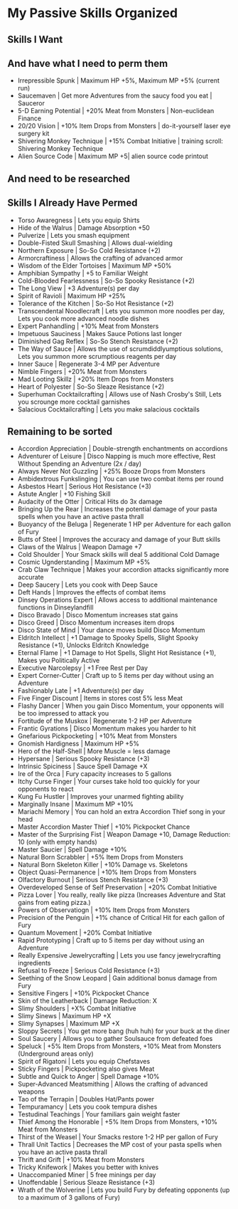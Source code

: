 # My Passive Skills Organized

## Skills I Want

## And have what I need to perm them 
* Irrepressible Spunk | Maximum HP +5%, Maximum MP +5% (current run)
* Saucemaven | Get more Adventures from the saucy food you eat | Sauceror
* 5-D Earning Potential | +20% Meat from Monsters | Non-euclidean Finance
* 20/20 Vision | +10% Item Drops from Monsters | do-it-yourself laser eye surgery kit
* Shivering Monkey Technique | +15% Combat Initiative | training scroll: Shivering Monkey Technique
* Alien Source Code | Maximum MP +5| alien source code printout

## And need to be researched

## Skills I Already Have Permed
* Torso Awaregness | Lets you equip Shirts
* Hide of the Walrus | Damage Absorption +50
* Pulverize | Lets you smash equipment
* Double-Fisted Skull Smashing | Allows dual-wielding
* Northern Exposure | So-So Cold Resistance (+2)
* Armorcraftiness | Allows the crafting of advanced armor
* Wisdom of the Elder Tortoises | Maximum MP +50%
* Amphibian Sympathy | +5 to Familiar Weight
* Cold-Blooded Fearlessness | So-So Spooky Resistance (+2)
* The Long View | +3 Adventure(s) per day
* Spirit of Ravioli | Maximum HP +25%
* Tolerance of the Kitchen | So-So Hot Resistance (+2)
* Transcendental Noodlecraft | Lets you summon more noodles per day, Lets you cook more advanced noodle dishes
* Expert Panhandling | +10% Meat from Monsters
* Impetuous Sauciness | Makes Sauce Potions last longer
* Diminished Gag Reflex | So-So Stench Resistance (+2)
* The Way of Sauce | Allows the use of scrumdiddlyumptious solutions, Lets you summon more scrumptious reagents per day
* Inner Sauce | Regenerate 3-4 MP per Adventure
* Nimble Fingers | +20% Meat from Monsters
* Mad Looting Skillz | +20% Item Drops from Monsters
* Heart of Polyester | So-So Sleaze Resistance (+2)
* Superhuman Cocktailcrafting | Allows use of Nash Crosby's Still, Lets you scrounge more cocktail garnishes
* Salacious Cocktailcrafting | Lets you make salacious cocktails

## Remaining to be sorted
* Accordion Appreciation | Double-strength enchantments on accordions
* Adventurer of Leisure | Disco Napping is much more effective, Rest Without Spending an Adventure (2x / day)
* Always Never Not Guzzling | +25% Booze Drops from Monsters
* Ambidextrous Funkslinging | You can use two combat items per round
* Asbestos Heart | Serious Hot Resistance (+3)
* Astute Angler | +10 Fishing Skill
* Audacity of the Otter | Critical Hits do 3x damage
* Bringing Up the Rear | Increases the potential damage of your pasta spells when you have an active pasta thrall
* Buoyancy of the Beluga | Regenerate 1 HP per Adventure for each gallon of Fury
* Butts of Steel | Improves the accuracy and damage of your Butt skills
* Claws of the Walrus | Weapon Damage +7
* Cold Shoulder | Your Smack skills will deal 5 additional Cold Damage
* Cosmic Ugnderstanding | Maximum MP +5%
* Crab Claw Technique | Makes your accordion attacks significantly more accurate
* Deep Saucery | Lets you cook with Deep Sauce
* Deft Hands | Improves the effects of combat items
* Dinsey Operations Expert | Allows access to additional maintenance functions in Dinseylandfill
* Disco Bravado | Disco Momentum increases stat gains
* Disco Greed | Disco Momentum increases item drops
* Disco State of Mind | Your dance moves build Disco Momentum
* Eldritch Intellect | +1 Damage to Spooky Spells, Slight Spooky Resistance (+1), Unlocks Eldritch Knowledge
* Eternal Flame | +1 Damage to Hot Spells, Slight Hot Resistance (+1), Makes you Politically Active
* Executive Narcolepsy | +1 Free Rest per Day
* Expert Corner-Cutter | Craft up to 5 items per day without using an Adventure
* Fashionably Late | +1 Adventure(s) per day
* Five Finger Discount | Items in stores cost 5% less Meat
* Flashy Dancer | When you gain Disco Momentum, your opponents will be too impressed to attack you
* Fortitude of the Muskox | Regenerate 1-2 HP per Adventure
* Frantic Gyrations | Disco Momentum makes you harder to hit
* Gnefarious Pickpocketing | +10% Meat from Monsters
* Gnomish Hardigness | Maximum HP +5%
* Hero of the Half-Shell | More Muscle = less damage
* Hypersane | Serious Spooky Resistance (+3)
* Intrinsic Spiciness | Sauce Spell Damage +X
* Ire of the Orca | Fury capacity increases to 5 gallons
* Itchy Curse Finger | Your curses take hold too quickly for your opponents to react
* Kung Fu Hustler | Improves your unarmed fighting ability
* Marginally Insane | Maximum MP +10%
* Mariachi Memory | You can hold an extra Accordion Thief song in your head
* Master Accordion Master Thief | +10% Pickpocket Chance
* Master of the Surprising Fist | Weapon Damage +10, Damage Reduction: 10 (only with empty hands)
* Master Saucier | Spell Damage +10%
* Natural Born Scrabbler | +5% Item Drops from Monsters
* Natural Born Skeleton Killer | +10% Damage vs. Skeletons
* Object Quasi-Permanence | +10% Item Drops from Monsters
* Olfactory Burnout | Serious Stench Resistance (+3)
* Overdeveloped Sense of Self Preservation | +20% Combat Initiative
* Pizza Lover | You really, really like pizza (Increases Adventure and Stat gains from eating pizza.)
* Powers of Observatiogn | +10% Item Drops from Monsters
* Precision of the Penguin | +1% chance of Critical Hit for each gallon of Fury
* Quantum Movement | +20% Combat Initiative
* Rapid Prototyping | Craft up to 5 items per day without using an Adventure
* Really Expensive Jewelrycrafting | Lets you use fancy jewelrycrafting ingredients
* Refusal to Freeze | Serious Cold Resistance (+3)
* Seething of the Snow Leopard | Gain additional bonus damage from Fury
* Sensitive Fingers | +10% Pickpocket Chance
* Skin of the Leatherback | Damage Reduction: X
* Slimy Shoulders | +X% Combat Initiative
* Slimy Sinews | Maximum HP +X
* Slimy Synapses | Maximum MP +X
* Sloppy Secrets | You get more bang (huh huh) for your buck at the diner
* Soul Saucery | Allows you to gather Soulsauce from defeated foes
* Speluck | +5% Item Drops from Monsters, +10% Meat from Monsters (Underground areas only)
* Spirit of Rigatoni | Lets you equip Chefstaves
* Sticky Fingers | Pickpocketing also gives Meat
* Subtle and Quick to Anger | Spell Damage +10%
* Super-Advanced Meatsmithing | Allows the crafting of advanced weapons
* Tao of the Terrapin | Doubles Hat/Pants power
* Tempuramancy | Lets you cook tempura dishes
* Testudinal Teachings | Your familiars gain weight faster
* Thief Among the Honorable | +5% Item Drops from Monsters, +10% Meat from Monsters
* Thirst of the Weasel | Your Smacks restore 1-2 HP per gallon of Fury
* Thrall Unit Tactics | Decreases the MP cost of your pasta spells when you have an active pasta thrall
* Thrift and Grift | +10% Meat from Monsters
* Tricky Knifework | Makes you better with knives
* Unaccompanied Miner | 5 free minings per day
* Unoffendable | Serious Sleaze Resistance (+3)
* Wrath of the Wolverine | Lets you build Fury by defeating opponents (up to a maximum of 3 gallons of Fury)

